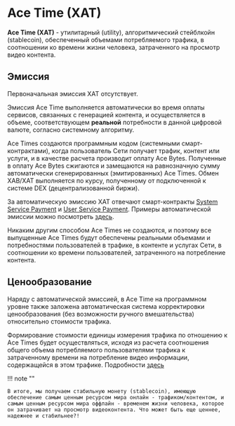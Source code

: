 # Ace Time (XAT)

**Ace Time (XAT)** - утилитарный (utility), алгоритмический стейблкойн (stablecoin), обеспеченный объемами потребляемого трафика, в соотношении ко времени жизни человека, затраченного на просмотр видео контента.


## Эмиссия

Первоначальная эмиссия XAT отсутствует.

Эмиссия Ace Time выполняется автоматически во время оплаты сервисов, связанных с генерацией контента, и осуществляется в объеме, соответствующем **реальной** потребности в данной цифровой валюте, согласно системному алгоритму.

Ace Times создаются программным кодом (системными смарт-контрактами), когда пользователь Сети получает трафик, контент или услуги, и в качестве расчета производит оплату Ace Bytes. Полученные в оплату Ace Bytes сжигаются и замещаются на равнозначную сумму автоматически сгенерированных (эмитированных) Ace Times. Обмен XAB/XAT выполняется по курсу, полученному от подключенной к системе DEX (децентрализованной биржи).

За автоматическую эмиссию XAT отвечают смарт-контракты [System Service Payment][9] и [User Service Payment][10].
Примеры автоматической эмиссии можно посмотреть [здесь][11].

Никаким другим способом Ace Times не создаются, и поэтому все выпущенные Ace Times будут обеспечены реальными объемами и потребностями пользователей в трафике, в контенте и услугах Сети, в соотношении ко времени пользователей, затраченного на потребление контента.


## Ценообразование

Наряду с автоматической эмиссией, в Ace Time на программном уровне также заложена автоматическая система корректировки ценообразования (без возможности ручного вмешательства) относительно стоимости трафика.

Формирование стоимости единицы измерения трафика по отношению к Ace Times будет осуществляться, исходя из расчета соотношения общего объема потребляемого пользователями трафика к затраченному времени на потребление видео информации, содержащейся в этом трафике. Подробности [здесь][8]

!!! note ""

    В итоге, мы получаем стабильную монету (stablecoin), имеющую обеспечение самым ценным ресурсом мира онлайн - трафиком/контентом, и самым ценным ресурсом мира оффлайн - временем жизни человека, которое он затрачивает на просмотр видеоконтента. Что может быть еще ценнее, надежнее и стабильнее?!


[1]: ../glossary/system-smart-contracts.md
[2]: ../services/premium-pool.md
[3]: exchange.md
[4]: ../glossary/system-pools.md#lockedpool
[5]: ../system-tokens/ace-time.md
[6]: ../system-tokens/ace-byte.md
[7]: ../system-tokens/ace-asset.md
[8]: ../traffic-payments/traffic-price.md
[9]: ../list-of-operations/system-service-payment.md
[10]: ../list-of-operations/user-service-payment.md
[11]: examples.md
